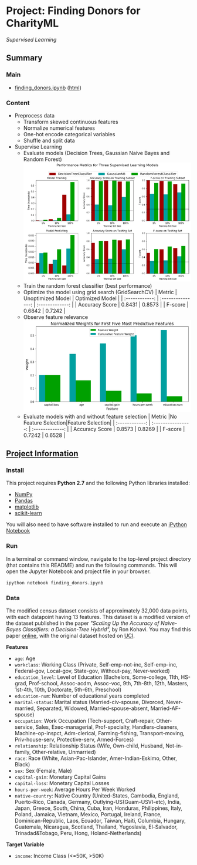 
# Project: Finding Donors for CharityML
*Supervised Learning*

## Summary
### Main
- [finding_donors.ipynb](finding_donors.ipynb) ([html](others/finding_donors.html))

### Content
- Preprocess data
  - Transform skewed continuous features
  - Normalize numerical features
  - One-hot encode categorical variables
  - Shuffle and split data
- Supervise Learning
  - Evaluate models (Decision Trees, Gaussian Naive Bayes and Random Forest)
    ![1-Evaluate-models.png](others\images\1-Evaluate-models.png)
  - Train the random forest classifier (best performance)
  - Optimize the model using  grid search (GridSearchCV)
    |     Metric     | Unoptimized Model | Optimized Model |
    | :------------: | :---------------: | :-------------: |
    | Accuracy Score |      0.8431       |     0.8573      |
    | F-score        |      0.6842       |     0.7242      |
  - Observe feature relevance
    ![2-Observe-feature-relevance.png](others\images\2-Observe-feature-relevance.png)
  - Evaluate models with and without feature selection
    |     Metric     |No Feature Selection|Feature Selection|
    | :------------: | :----------------: | :-------------: |
    | Accuracy Score |       0.8573       |     0.8269      |
    | F-score        |       0.7242       |     0.6528      |

## [Project Information](others/project_description.md)
### Install
This project requires **Python 2.7** and the following Python libraries installed:

- [NumPy](http://www.numpy.org/)
- [Pandas](http://pandas.pydata.org)
- [matplotlib](http://matplotlib.org/)
- [scikit-learn](http://scikit-learn.org/stable/)

You will also need to have software installed to run and execute an [iPython Notebook](http://ipython.org/notebook.html)

### Run
In a terminal or command window, navigate to the top-level project  directory (that contains this README) and run the following commands.  This will open the Jupyter Notebook and project file in your browser. 
```bash
ipython notebook finding_donors.ipynb
```

### Data
The modified census dataset consists of approximately 32,000 data points, with each datapoint having 13 features. This dataset is a modified version of the dataset published in the paper *"Scaling Up the Accuracy of Naive-Bayes Classifiers: a Decision-Tree Hybrid",* by Ron Kohavi. You may find this paper [online](https://www.aaai.org/Papers/KDD/1996/KDD96-033.pdf), with the original dataset hosted on [UCI](https://archive.ics.uci.edu/ml/datasets/Census+Income).

**Features**
- `age`: Age
- `workclass`: Working Class (Private, Self-emp-not-inc, Self-emp-inc, Federal-gov, Local-gov, State-gov, Without-pay, Never-worked)
- `education_level`: Level of Education (Bachelors, Some-college, 11th, HS-grad, Prof-school, Assoc-acdm, Assoc-voc, 9th, 7th-8th, 12th, Masters, 1st-4th, 10th, Doctorate, 5th-6th, Preschool)
- `education-num`: Number of educational years completed
- `marital-status`: Marital status (Married-civ-spouse, Divorced, Never-married, Separated, Widowed, Married-spouse-absent, Married-AF-spouse)
- `occupation`: Work Occupation (Tech-support, Craft-repair, Other-service, Sales, Exec-managerial, Prof-specialty, Handlers-cleaners, Machine-op-inspct, Adm-clerical, Farming-fishing, Transport-moving, Priv-house-serv, Protective-serv, Armed-Forces)
- `relationship`: Relationship Status (Wife, Own-child, Husband, Not-in-family, Other-relative, Unmarried)
- `race`: Race (White, Asian-Pac-Islander, Amer-Indian-Eskimo, Other, Black)
- `sex`: Sex (Female, Male)
- `capital-gain`: Monetary Capital Gains
- `capital-loss`: Monetary Capital Losses
- `hours-per-week`: Average Hours Per Week Worked
- `native-country`: Native Country (United-States, Cambodia, England, Puerto-Rico, Canada, Germany, Outlying-US(Guam-USVI-etc), India, Japan, Greece, South, China, Cuba, Iran, Honduras, Philippines, Italy, Poland, Jamaica, Vietnam, Mexico, Portugal, Ireland, France, Dominican-Republic, Laos, Ecuador, Taiwan, Haiti, Columbia, Hungary, Guatemala, Nicaragua, Scotland, Thailand, Yugoslavia, El-Salvador, Trinadad&Tobago, Peru, Hong, Holand-Netherlands)

**Target Variable**
- `income`: Income Class (<=50K, >50K)